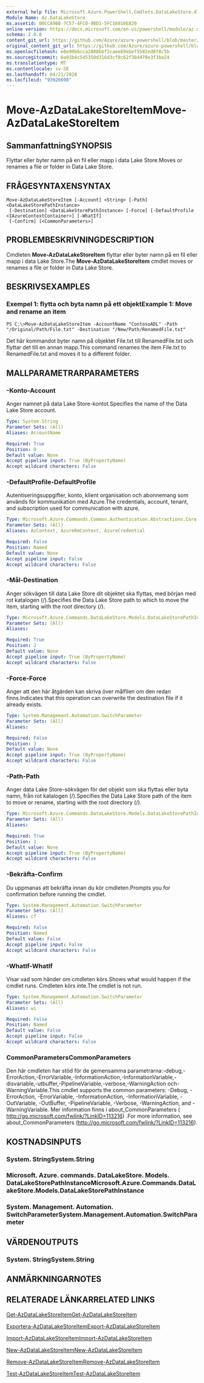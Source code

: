 ```yaml
---
external help file: Microsoft.Azure.PowerShell.Cmdlets.DataLakeStore.dll-Help.xml
Module Name: Az.DataLakeStore
ms.assetid: 00CCA9B8-7C57-4FC0-9BD1-5FC16010E820
online version: https://docs.microsoft.com/en-us/powershell/module/az.datalakestore/move-azdatalakestoreitem
schema: 2.0.0
content_git_url: https://github.com/Azure/azure-powershell/blob/master/src/DataLakeStore/DataLakeStore/help/Move-AzDataLakeStoreItem.md
original_content_git_url: https://github.com/Azure/azure-powershell/blob/master/src/DataLakeStore/DataLakeStore/help/Move-AzDataLakeStoreItem.md
ms.openlocfilehash: e8e90b6cca2808bbf2caee69ebef5582ed0f8c5b
ms.sourcegitcommit: 6a91b4c545350d316d3cf8c62f384478e3f3ba24
ms.translationtype: MT
ms.contentlocale: sv-SE
ms.lasthandoff: 04/21/2020
ms.locfileid: "93926698"
---
```

# <span data-ttu-id="67c7a-101">Move-AzDataLakeStoreItem</span><span class="sxs-lookup"><span data-stu-id="67c7a-101">Move-AzDataLakeStoreItem</span></span>

## <span data-ttu-id="67c7a-102">Sammanfattning</span><span class="sxs-lookup"><span data-stu-id="67c7a-102">SYNOPSIS</span></span>
<span data-ttu-id="67c7a-103">Flyttar eller byter namn på en fil eller mapp i data Lake Store.</span><span class="sxs-lookup"><span data-stu-id="67c7a-103">Moves or renames a file or folder in Data Lake Store.</span></span>

## <span data-ttu-id="67c7a-104">FRÅGESYNTAXEN</span><span class="sxs-lookup"><span data-stu-id="67c7a-104">SYNTAX</span></span>

```
Move-AzDataLakeStoreItem [-Account] <String> [-Path] <DataLakeStorePathInstance>
 [-Destination] <DataLakeStorePathInstance> [-Force] [-DefaultProfile <IAzureContextContainer>] [-WhatIf]
 [-Confirm] [<CommonParameters>]
```

## <span data-ttu-id="67c7a-105">PROBLEMBESKRIVNING</span><span class="sxs-lookup"><span data-stu-id="67c7a-105">DESCRIPTION</span></span>
<span data-ttu-id="67c7a-106">Cmdleten **Move-AzDataLakeStoreItem** flyttar eller byter namn på en fil eller mapp i data Lake Store.</span><span class="sxs-lookup"><span data-stu-id="67c7a-106">The **Move-AzDataLakeStoreItem** cmdlet moves or renames a file or folder in Data Lake Store.</span></span>

## <span data-ttu-id="67c7a-107">BESKRIVS</span><span class="sxs-lookup"><span data-stu-id="67c7a-107">EXAMPLES</span></span>

### <span data-ttu-id="67c7a-108">Exempel 1: flytta och byta namn på ett objekt</span><span class="sxs-lookup"><span data-stu-id="67c7a-108">Example 1: Move and rename an item</span></span>
```
PS C:\>Move-AzDataLakeStoreItem -AccountName "ContosoADL" -Path "/Original/Path/File.txt" -Destination "/New/Path/RenamedFile.txt"
```

<span data-ttu-id="67c7a-109">Det här kommandot byter namn på objektet File.txt till RenamedFile.txt och flyttar det till en annan mapp.</span><span class="sxs-lookup"><span data-stu-id="67c7a-109">This command renames the item File.txt to RenamedFile.txt and moves it to a different folder.</span></span>

## <span data-ttu-id="67c7a-110">MALLPARAMETRAR</span><span class="sxs-lookup"><span data-stu-id="67c7a-110">PARAMETERS</span></span>

### <span data-ttu-id="67c7a-111">-Konto</span><span class="sxs-lookup"><span data-stu-id="67c7a-111">-Account</span></span>
<span data-ttu-id="67c7a-112">Anger namnet på data Lake Store-kontot.</span><span class="sxs-lookup"><span data-stu-id="67c7a-112">Specifies the name of the Data Lake Store account.</span></span>

```yaml
Type: System.String
Parameter Sets: (All)
Aliases: AccountName

Required: True
Position: 0
Default value: None
Accept pipeline input: True (ByPropertyName)
Accept wildcard characters: False
```

### <span data-ttu-id="67c7a-113">-DefaultProfile</span><span class="sxs-lookup"><span data-stu-id="67c7a-113">-DefaultProfile</span></span>
<span data-ttu-id="67c7a-114">Autentiseringsuppgifter, konto, klient organisation och abonnemang som används för kommunikation med Azure.</span><span class="sxs-lookup"><span data-stu-id="67c7a-114">The credentials, account, tenant, and subscription used for communication with azure.</span></span>

```yaml
Type: Microsoft.Azure.Commands.Common.Authentication.Abstractions.Core.IAzureContextContainer
Parameter Sets: (All)
Aliases: AzContext, AzureRmContext, AzureCredential

Required: False
Position: Named
Default value: None
Accept pipeline input: False
Accept wildcard characters: False
```

### <span data-ttu-id="67c7a-115">-Mål</span><span class="sxs-lookup"><span data-stu-id="67c7a-115">-Destination</span></span>
<span data-ttu-id="67c7a-116">Anger sökvägen till data Lake Store dit objektet ska flyttas, med början med rot katalogen (/).</span><span class="sxs-lookup"><span data-stu-id="67c7a-116">Specifies the Data Lake Store path to which to move the item, starting with the root directory (/).</span></span>

```yaml
Type: Microsoft.Azure.Commands.DataLakeStore.Models.DataLakeStorePathInstance
Parameter Sets: (All)
Aliases:

Required: True
Position: 2
Default value: None
Accept pipeline input: True (ByPropertyName)
Accept wildcard characters: False
```

### <span data-ttu-id="67c7a-117">-Force</span><span class="sxs-lookup"><span data-stu-id="67c7a-117">-Force</span></span>
<span data-ttu-id="67c7a-118">Anger att den här åtgärden kan skriva över målfilen om den redan finns.</span><span class="sxs-lookup"><span data-stu-id="67c7a-118">Indicates that this operation can overwrite the destination file if it already exists.</span></span>

```yaml
Type: System.Management.Automation.SwitchParameter
Parameter Sets: (All)
Aliases:

Required: False
Position: 3
Default value: None
Accept pipeline input: True (ByPropertyName)
Accept wildcard characters: False
```

### <span data-ttu-id="67c7a-119">-Path</span><span class="sxs-lookup"><span data-stu-id="67c7a-119">-Path</span></span>
<span data-ttu-id="67c7a-120">Anger data Lake Store-sökvägen för det objekt som ska flyttas eller byta namn, från rot katalogen (/).</span><span class="sxs-lookup"><span data-stu-id="67c7a-120">Specifies the Data Lake Store path of the item to move or rename, starting with the root directory (/).</span></span>

```yaml
Type: Microsoft.Azure.Commands.DataLakeStore.Models.DataLakeStorePathInstance
Parameter Sets: (All)
Aliases:

Required: True
Position: 1
Default value: None
Accept pipeline input: True (ByPropertyName)
Accept wildcard characters: False
```

### <span data-ttu-id="67c7a-121">-Bekräfta</span><span class="sxs-lookup"><span data-stu-id="67c7a-121">-Confirm</span></span>
<span data-ttu-id="67c7a-122">Du uppmanas att bekräfta innan du kör cmdleten.</span><span class="sxs-lookup"><span data-stu-id="67c7a-122">Prompts you for confirmation before running the cmdlet.</span></span>

```yaml
Type: System.Management.Automation.SwitchParameter
Parameter Sets: (All)
Aliases: cf

Required: False
Position: Named
Default value: False
Accept pipeline input: False
Accept wildcard characters: False
```

### <span data-ttu-id="67c7a-123">-WhatIf</span><span class="sxs-lookup"><span data-stu-id="67c7a-123">-WhatIf</span></span>
<span data-ttu-id="67c7a-124">Visar vad som händer om cmdleten körs.</span><span class="sxs-lookup"><span data-stu-id="67c7a-124">Shows what would happen if the cmdlet runs.</span></span>
<span data-ttu-id="67c7a-125">Cmdleten körs inte.</span><span class="sxs-lookup"><span data-stu-id="67c7a-125">The cmdlet is not run.</span></span>

```yaml
Type: System.Management.Automation.SwitchParameter
Parameter Sets: (All)
Aliases: wi

Required: False
Position: Named
Default value: False
Accept pipeline input: False
Accept wildcard characters: False
```

### <span data-ttu-id="67c7a-126">CommonParameters</span><span class="sxs-lookup"><span data-stu-id="67c7a-126">CommonParameters</span></span>
<span data-ttu-id="67c7a-127">Den här cmdleten har stöd för de gemensamma parametrarna:-debug,-ErrorAction,-ErrorVariable,-InformationAction,-InformationVariable,-disvariable,-utbuffer,-PipelineVariable,-verbose,-WarningAction och-WarningVariable.</span><span class="sxs-lookup"><span data-stu-id="67c7a-127">This cmdlet supports the common parameters: -Debug, -ErrorAction, -ErrorVariable, -InformationAction, -InformationVariable, -OutVariable, -OutBuffer, -PipelineVariable, -Verbose, -WarningAction, and -WarningVariable.</span></span> <span data-ttu-id="67c7a-128">Mer information finns i about_CommonParameters ( http://go.microsoft.com/fwlink/?LinkID=113216) .</span><span class="sxs-lookup"><span data-stu-id="67c7a-128">For more information, see about_CommonParameters (http://go.microsoft.com/fwlink/?LinkID=113216).</span></span>

## <span data-ttu-id="67c7a-129">KOSTNADS</span><span class="sxs-lookup"><span data-stu-id="67c7a-129">INPUTS</span></span>

### <span data-ttu-id="67c7a-130">System. String</span><span class="sxs-lookup"><span data-stu-id="67c7a-130">System.String</span></span>

### <span data-ttu-id="67c7a-131">Microsoft. Azure. commands. DataLakeStore. Models. DataLakeStorePathInstance</span><span class="sxs-lookup"><span data-stu-id="67c7a-131">Microsoft.Azure.Commands.DataLakeStore.Models.DataLakeStorePathInstance</span></span>

### <span data-ttu-id="67c7a-132">System. Management. Automation. SwitchParameter</span><span class="sxs-lookup"><span data-stu-id="67c7a-132">System.Management.Automation.SwitchParameter</span></span>

## <span data-ttu-id="67c7a-133">VÄRDEN</span><span class="sxs-lookup"><span data-stu-id="67c7a-133">OUTPUTS</span></span>

### <span data-ttu-id="67c7a-134">System. String</span><span class="sxs-lookup"><span data-stu-id="67c7a-134">System.String</span></span>

## <span data-ttu-id="67c7a-135">ANMÄRKNINGAR</span><span class="sxs-lookup"><span data-stu-id="67c7a-135">NOTES</span></span>

## <span data-ttu-id="67c7a-136">RELATERADE LÄNKAR</span><span class="sxs-lookup"><span data-stu-id="67c7a-136">RELATED LINKS</span></span>

[<span data-ttu-id="67c7a-137">Get-AzDataLakeStoreItem</span><span class="sxs-lookup"><span data-stu-id="67c7a-137">Get-AzDataLakeStoreItem</span></span>](./Get-AzDataLakeStoreItem.md)

[<span data-ttu-id="67c7a-138">Exportera-AzDataLakeStoreItem</span><span class="sxs-lookup"><span data-stu-id="67c7a-138">Export-AzDataLakeStoreItem</span></span>](./Export-AzDataLakeStoreItem.md)

[<span data-ttu-id="67c7a-139">Import-AzDataLakeStoreItem</span><span class="sxs-lookup"><span data-stu-id="67c7a-139">Import-AzDataLakeStoreItem</span></span>](./Import-AzDataLakeStoreItem.md)

[<span data-ttu-id="67c7a-140">New-AzDataLakeStoreItem</span><span class="sxs-lookup"><span data-stu-id="67c7a-140">New-AzDataLakeStoreItem</span></span>](./New-AzDataLakeStoreItem.md)

[<span data-ttu-id="67c7a-141">Remove-AzDataLakeStoreItem</span><span class="sxs-lookup"><span data-stu-id="67c7a-141">Remove-AzDataLakeStoreItem</span></span>](./Remove-AzDataLakeStoreItem.md)

[<span data-ttu-id="67c7a-142">Test-AzDataLakeStoreItem</span><span class="sxs-lookup"><span data-stu-id="67c7a-142">Test-AzDataLakeStoreItem</span></span>](./Test-AzDataLakeStoreItem.md)


